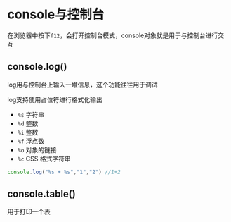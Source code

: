 # console与控制台

在浏览器中按下`f12`，会打开控制台模式，console对象就是用于与控制台进行交互

## console.log()

log用与控制台上输入一堆信息，这个功能往往用于调试

log支持使用占位符进行格式化输出

- `%s` 字符串
- `%d` 整数
- `%i` 整数
- `%f` 浮点数
- `%o` 对象的链接
- `%c` CSS 格式字符串

```js
console.log("%s + %s","1","2") //1+2
```

## console.table()

用于打印一个表

